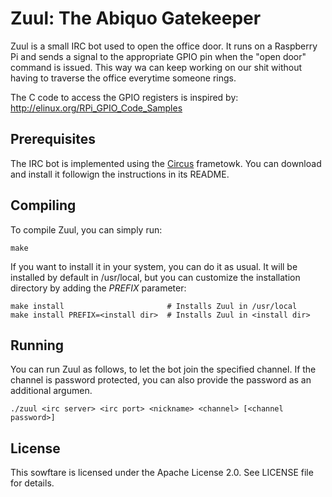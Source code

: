 Zuul: The Abiquo Gatekeeper
===========================

Zuul is a small IRC bot used to open the office door. It runs on a Raspberry Pi
and sends a signal to the appropriate GPIO pin when the "open door" command is
issued. This way wa can keep working on our shit without having to traverse the
office everytime someone rings.

The C code to access the GPIO registers is inspired by:
http://elinux.org/RPi_GPIO_Code_Samples

Prerequisites
-------------

The IRC bot is implemented using the [Circus](https://github.com/nacx/circus) frametowk.
You can download and install it followign the instructions in its README.

Compiling
---------

To compile Zuul, you can simply run:

    make

If you want to install it in your system, you can do it as usual. It will be installed by default in
/usr/local, but you can customize the installation directory by adding the *PREFIX* parameter:

    make install                       # Installs Zuul in /usr/local
    make install PREFIX=<install dir>  # Installs Zuul in <install dir>

Running
-------

You can run Zuul as follows, to let the bot join the specified channel. If the channel is password
protected, you can also provide the password as an additional argumen.

    ./zuul <irc server> <irc port> <nickname> <channel> [<channel password>]

License
-------

This sowftare is licensed under the Apache License 2.0. See LICENSE file for details.
